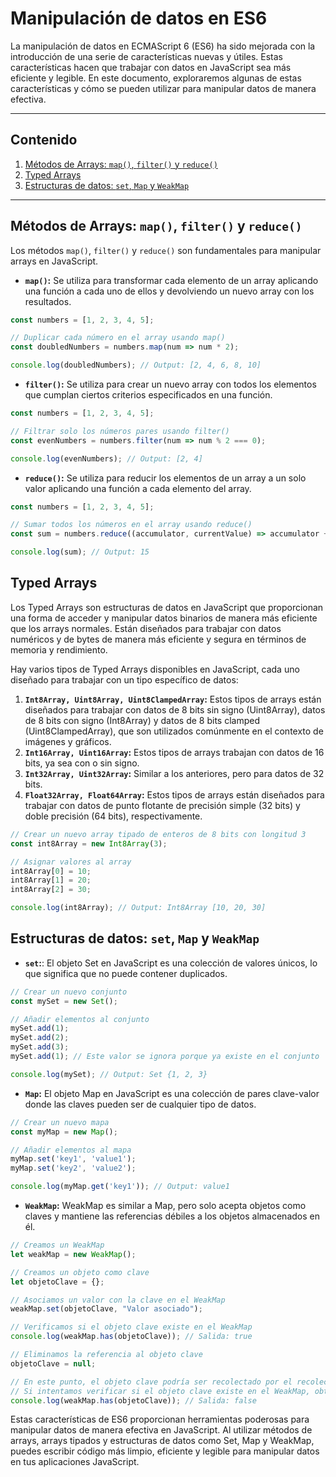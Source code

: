 # Manipulación de datos en ES6

La manipulación de datos en ECMAScript 6 (ES6) ha sido mejorada con la introducción de una serie de características nuevas y útiles. Estas características hacen que trabajar con datos en JavaScript sea más eficiente y legible. En este documento, exploraremos algunas de estas características y cómo se pueden utilizar para manipular datos de manera efectiva.

---
## Contenido

1. [Métodos de Arrays: `map()`, `filter()` y `reduce()`](#Métodos-de-Arrays:-`map()`-,-`filter()`-y-`reduce()`)
2. [Typed Arrays](#Typed-Arrays)
3. [Estructuras de datos: `set`, `Map` y `WeakMap`](#Estructuras-de-datos:-`set`,-`Map`-y-`WeakMap`)

---

## Métodos de Arrays: `map()`, `filter()` y `reduce()`

Los métodos `map()`, `filter()` y `reduce()` son fundamentales para manipular arrays en JavaScript.

- **`map()`:** Se utiliza para transformar cada elemento de un array aplicando una función a cada uno de ellos y devolviendo un nuevo array con los resultados.

```javascript
const numbers = [1, 2, 3, 4, 5];

// Duplicar cada número en el array usando map()
const doubledNumbers = numbers.map(num => num * 2);

console.log(doubledNumbers); // Output: [2, 4, 6, 8, 10]

```

- **`filter()`:** Se utiliza para crear un nuevo array con todos los elementos que cumplan ciertos criterios especificados en una función.

```javascript
const numbers = [1, 2, 3, 4, 5];

// Filtrar solo los números pares usando filter()
const evenNumbers = numbers.filter(num => num % 2 === 0);

console.log(evenNumbers); // Output: [2, 4]

```

- **`reduce()`:** Se utiliza para reducir los elementos de un array a un solo valor aplicando una función a cada elemento del array.

```javascript
const numbers = [1, 2, 3, 4, 5];

// Sumar todos los números en el array usando reduce()
const sum = numbers.reduce((accumulator, currentValue) => accumulator + currentValue, 0);

console.log(sum); // Output: 15

```
## Typed Arrays

Los Typed Arrays son estructuras de datos en JavaScript que proporcionan una forma de acceder y manipular datos binarios de manera más eficiente que los arrays normales. Están diseñados para trabajar con datos numéricos y de bytes de manera más eficiente y segura en términos de memoria y rendimiento.


Hay varios tipos de Typed Arrays disponibles en JavaScript, cada uno diseñado para trabajar con un tipo específico de datos:

1. **`Int8Array, Uint8Array, Uint8ClampedArray`:** Estos tipos de arrays están diseñados para trabajar con datos de 8 bits sin signo (Uint8Array), datos de 8 bits con signo (Int8Array) y datos de 8 bits clamped (Uint8ClampedArray), que son utilizados comúnmente en el contexto de imágenes y gráficos.
2. **`Int16Array, Uint16Array`:** Estos tipos de arrays trabajan con datos de 16 bits, ya sea con o sin signo.
3. **`Int32Array, Uint32Array`:** Similar a los anteriores, pero para datos de 32 bits.
4. **`Float32Array, Float64Array`:** Estos tipos de arrays están diseñados para trabajar con datos de punto flotante de precisión simple (32 bits) y doble precisión (64 bits), respectivamente.

```javascript
// Crear un nuevo array tipado de enteros de 8 bits con longitud 3
const int8Array = new Int8Array(3);

// Asignar valores al array
int8Array[0] = 10;
int8Array[1] = 20;
int8Array[2] = 30;

console.log(int8Array); // Output: Int8Array [10, 20, 30]

```
## Estructuras de datos: `set`, `Map` y `WeakMap`

- **`set`:**: El objeto Set en JavaScript es una colección de valores únicos, lo que significa que no puede contener duplicados.

```javascript
// Crear un nuevo conjunto
const mySet = new Set();

// Añadir elementos al conjunto
mySet.add(1);
mySet.add(2);
mySet.add(3);
mySet.add(1); // Este valor se ignora porque ya existe en el conjunto

console.log(mySet); // Output: Set {1, 2, 3}

```

- **`Map`:** El objeto Map en JavaScript es una colección de pares clave-valor donde las claves pueden ser de cualquier tipo de datos.

```javascript
// Crear un nuevo mapa
const myMap = new Map();

// Añadir elementos al mapa
myMap.set('key1', 'value1');
myMap.set('key2', 'value2');

console.log(myMap.get('key1')); // Output: value1

```

- **`WeakMap`:** WeakMap es similar a Map, pero solo acepta objetos como claves y mantiene las referencias débiles a los objetos almacenados en él.

```javascript
// Creamos un WeakMap
let weakMap = new WeakMap();

// Creamos un objeto como clave
let objetoClave = {};

// Asociamos un valor con la clave en el WeakMap
weakMap.set(objetoClave, "Valor asociado");

// Verificamos si el objeto clave existe en el WeakMap
console.log(weakMap.has(objetoClave)); // Salida: true

// Eliminamos la referencia al objeto clave
objetoClave = null;

// En este punto, el objeto clave podría ser recolectado por el recolector de basura
// Si intentamos verificar si el objeto clave existe en el WeakMap, obtendremos false
console.log(weakMap.has(objetoClave)); // Salida: false

```
Estas características de ES6 proporcionan herramientas poderosas para manipular datos de manera efectiva en JavaScript. Al utilizar métodos de arrays, arrays tipados y estructuras de datos como Set, Map y WeakMap, puedes escribir código más limpio, eficiente y legible para manipular datos en tus aplicaciones JavaScript.